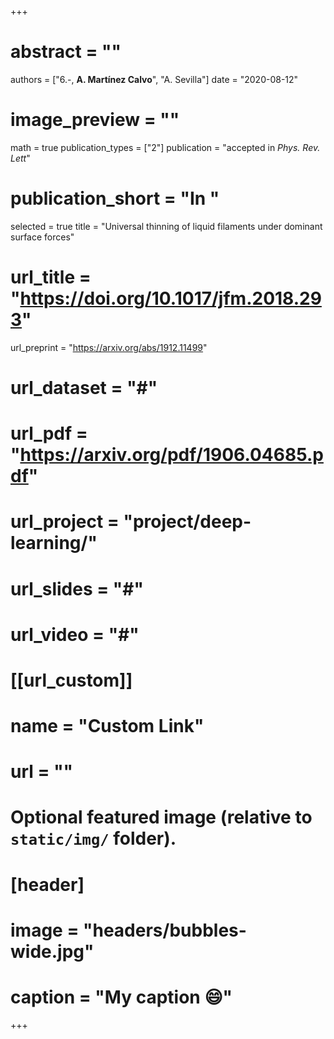 +++
# abstract = ""
authors = ["6.-, **A. Martínez Calvo**", "A. Sevilla"]
date = "2020-08-12"
# image_preview = ""
math = true
publication_types = ["2"]
publication = "accepted in _Phys. Rev. Lett_"
# publication_short = "In "
selected = true
title = "Universal thinning of liquid filaments under dominant surface forces"
# url_title = "https://doi.org/10.1017/jfm.2018.293"
url_preprint = "https://arxiv.org/abs/1912.11499"
# url_dataset = "#"
# url_pdf = "https://arxiv.org/pdf/1906.04685.pdf"
# url_project = "project/deep-learning/"
# url_slides = "#"
# url_video = "#"

# [[url_custom]]
 # name = "Custom Link"
 # url = ""

# Optional featured image (relative to `static/img/` folder).
# [header]
# image = "headers/bubbles-wide.jpg"
# caption = "My caption :smile:"

+++
